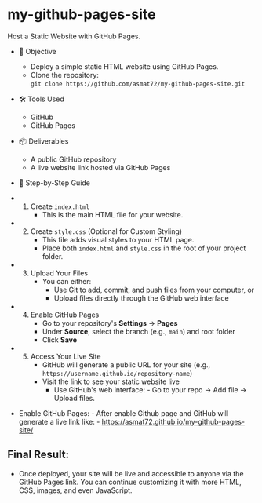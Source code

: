 # my-github-pages-site

Host a Static Website with GitHub Pages.
- 🎯 Objective
  - Deploy a simple static HTML website using GitHub Pages.
  - Clone the repository:  
     `git clone https://github.com/asmat72/my-github-pages-site.git`
- 🛠️ Tools Used
  - GitHub  
  - GitHub Pages
- 📦 Deliverables
  - A public GitHub repository  
  - A live website link hosted via GitHub Pages
- 🚀 Step-by-Step Guide

 - 1. Create `index.html`
      - This is the main HTML file for your website.
 - 2. Create `style.css` (Optional for Custom Styling)
      - This file adds visual styles to your HTML page.
      - Place both `index.html` and `style.css` in the root of your project folder.
 - 3. Upload Your Files
      - You can either:
        - Use Git to add, commit, and push files from your computer, or  
        - Upload files directly through the GitHub web interface
 - 4. Enable GitHub Pages
      - Go to your repository's **Settings** → **Pages**
      - Under **Source**, select the branch (e.g., `main`) and root folder
      - Click **Save**
 - 5. Access Your Live Site
      - GitHub will generate a public URL for your site (e.g., `https://username.github.io/repository-name`)
      - Visit the link to see your static website live
        - Use GitHub's web interface: - Go to your repo → Add file → Upload files.
- Enable GitHub Pages:
        - After enable Github page and GitHub will generate a live link like:
            - https://asmat72.github.io/my-github-pages-site/
## Final Result:
- Once deployed, your site will be live and accessible to anyone via the GitHub Pages link. You can continue customizing it with more HTML, CSS, images, and even JavaScript.
